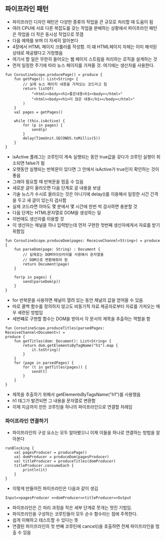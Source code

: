 ## 파이프라인 패턴
- 파이프라인 디자인 패턴은 다양한 종류의 작업을 큰 규모로 처리할 때 도움이 됨
- 여러 CPU에 서로 다른 복잡도를 갖는 작업을 분배하는 상황에서 파이프라인 패턴은 작업을 더 작은 동시성 작업으로 쪼갬
- 다음 예제를 보며 더 자세히 알아본다
- 4장에서 HTML 페이지 크롤러를 작성함. 이 떄 HTML페이지 자체는 이미 해석된 상태로 제공됐다고 가정했음
- 여기서 할 일은 무한히 들어오는 웹 페이지 스트림을 처리하는 로직을 설계하는 것
- 먼저 일정한 주기에 따라 뉴스 페이지를 가져올 것. 여기에는 생산자를 사용한다.
```
fun CoroutineScope.producePage() = produce {
    fun getPage(): List<String> {
        // 실제 뉴스 페이지 내용을 가져오는 코드라고 침
        return listOf(
            "<html><body><h1>좋은내용<h1><body></html>"
            "<html><body><h1>더 많은 내용</h1></body></html>"
        )
    }
    val pages = getPages()

    while (this.isActive) {
        for (p in pages) {
            send(p)
        }
        delay(TimeUnit.SECONDS.toMillis(5))
    }
}
```
- isActive 플래그는 코루틴이 계속 실행되는 동안 true값을 갖다가 코루틴 실행이 취소되면 false가 됨
- 오랫동안 실행되는 반복문이 있다면 그 안에서 isActive가 true인지 확인하는 것이 좋음
- 그래야 필요할 때 반복문을 멈출 수 있음
- 새로운 글이 올라오면 다음 단계로 글 내용을 보냄
- 기술 뉴스가 수시로 올라오는 것은 아니기에 delay()를 이용해서 일정한 시간 간격을 두고 새 글이 있는지 검사함
- 실제 코드라면 아마도 몇 분에서 몇 시간에 한번 씩 검사하면 충분할 것
- 다음 단계는 HTML문자열로 DOM을 생성하는 일
- 이번에도 생산자를 이용할 것
- 이 생산자는 채널을 하나 입력받는데 먼저 구현한 첫번째 생산자에게서 자료를 받기 위함임

```
fun CoroutineScope.produceDom(pages: ReceiveChannel<String>) = produce {
    fun parseDom(page: String) : Document {
        // 실제로는 DOM라이브러리를 사용해서 문자열을
        // DOM으로 변환해줘야 함
        return Document(page)
    }

    for(p in pages) {
        send(parseDom(p))
    }
}
```
- for 반복문을 사용하면 채널이 열려 있는 동안 채널의 값을 얻어올 수 있음
- 따로 콜백 함수를 정의하지 않고도 비동기적 자료 제공자로부터 자료를 가져오는 매우 세련된 방법임
- 세번쨰로 구현할 함수는 DOM을 받아서 각 문서의 제목을 추출하는 역할을 함

```
fun CoroutineScope.produceTitles(parsedPages: ReceiveChannel<Document>) = 
produce {
    fun getTitles(dom: Document): List<String> {
        return dom.getElementsByTagName("h1").map {
            it.toString()
        }
    }
    for (page in parsedPages) {
        for (t in getTitles(pages)) {
            send(t)
        }
    }
}
```
- 제목을 추출하기 위해서 getElementsByTagsName("h1")를 사용했음
- h1 태그가 발견되면 그 내용을 문자열로 변환함
- 이제 지금까지 만든 코루틴을 하나의 파이프라인으로 연결할 차례임

### 파이프라인 연결하기
- 파이프라인의 구성 요소는 모두 알아봤으니 이제 이들을 하나로 연결하는 방법을 알아본다
```
runBlocking {
    val pagesProducer = producePage()
    val domProducer = produceDom(pagesProducer)
    val titleProducer = produceTitles(domProducer)
    titleProducer.consumeEach {
        println(it)
    }
}
```
- 이렇게 만들어진 파이프라인은 다음과 같이 생김
```
Input=>pagesProducer =>domProducer=>titleProducer=>Output
```
- 파이프라인은 긴 처리 과정을 작은 세부 단계로 쪼개는 멋진 기법임.
- 파이프라인을 구성하는 코루틴들이 모두 순수 함수라는 점에 주목한다.
- 쉽게 이해하고 테스트할 수 있다는 뜻
- 연결된 파이프라인의 첫 번째 코루틴에 cancel()을 호출하면 전체 파이프라인을 멈출 수 있음